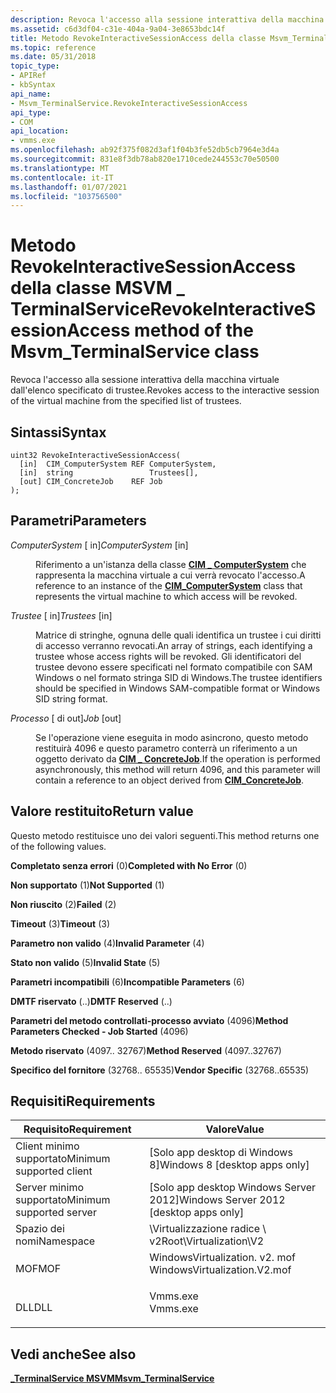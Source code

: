 ```yaml
---
description: Revoca l'accesso alla sessione interattiva della macchina virtuale dall'elenco specificato di trustee.
ms.assetid: c6d3df04-c31e-404a-9a04-3e8653bdc14f
title: Metodo RevokeInteractiveSessionAccess della classe Msvm_TerminalService
ms.topic: reference
ms.date: 05/31/2018
topic_type:
- APIRef
- kbSyntax
api_name:
- Msvm_TerminalService.RevokeInteractiveSessionAccess
api_type:
- COM
api_location:
- vmms.exe
ms.openlocfilehash: ab92f375f082d3af1f04b3fe52db5cb7964e3d4a
ms.sourcegitcommit: 831e8f3db78ab820e1710cede244553c70e50500
ms.translationtype: MT
ms.contentlocale: it-IT
ms.lasthandoff: 01/07/2021
ms.locfileid: "103756500"
---
```

# <a name="revokeinteractivesessionaccess-method-of-the-msvm_terminalservice-class"></a><span data-ttu-id="f59b2-103">Metodo RevokeInteractiveSessionAccess della classe MSVM \_ TerminalService</span><span class="sxs-lookup"><span data-stu-id="f59b2-103">RevokeInteractiveSessionAccess method of the Msvm\_TerminalService class</span></span>

<span data-ttu-id="f59b2-104">Revoca l'accesso alla sessione interattiva della macchina virtuale dall'elenco specificato di trustee.</span><span class="sxs-lookup"><span data-stu-id="f59b2-104">Revokes access to the interactive session of the virtual machine from the specified list of trustees.</span></span>

## <a name="syntax"></a><span data-ttu-id="f59b2-105">Sintassi</span><span class="sxs-lookup"><span data-stu-id="f59b2-105">Syntax</span></span>


```mof
uint32 RevokeInteractiveSessionAccess(
  [in]  CIM_ComputerSystem REF ComputerSystem,
  [in]  string                 Trustees[],
  [out] CIM_ConcreteJob    REF Job
);
```



## <a name="parameters"></a><span data-ttu-id="f59b2-106">Parametri</span><span class="sxs-lookup"><span data-stu-id="f59b2-106">Parameters</span></span>

<dl> <dt>

<span data-ttu-id="f59b2-107">*ComputerSystem* \[ in\]</span><span class="sxs-lookup"><span data-stu-id="f59b2-107">*ComputerSystem* \[in\]</span></span>
</dt> <dd>

<span data-ttu-id="f59b2-108">Riferimento a un'istanza della classe [**CIM \_ ComputerSystem**](cim-computersystem.md) che rappresenta la macchina virtuale a cui verrà revocato l'accesso.</span><span class="sxs-lookup"><span data-stu-id="f59b2-108">A reference to an instance of the [**CIM\_ComputerSystem**](cim-computersystem.md) class that represents the virtual machine to which access will be revoked.</span></span>

</dd> <dt>

<span data-ttu-id="f59b2-109">*Trustee* \[ in\]</span><span class="sxs-lookup"><span data-stu-id="f59b2-109">*Trustees* \[in\]</span></span>
</dt> <dd>

<span data-ttu-id="f59b2-110">Matrice di stringhe, ognuna delle quali identifica un trustee i cui diritti di accesso verranno revocati.</span><span class="sxs-lookup"><span data-stu-id="f59b2-110">An array of strings, each identifying a trustee whose access rights will be revoked.</span></span> <span data-ttu-id="f59b2-111">Gli identificatori del trustee devono essere specificati nel formato compatibile con SAM Windows o nel formato stringa SID di Windows.</span><span class="sxs-lookup"><span data-stu-id="f59b2-111">The trustee identifiers should be specified in Windows SAM-compatible format or Windows SID string format.</span></span>

</dd> <dt>

<span data-ttu-id="f59b2-112">*Processo* \[ di out\]</span><span class="sxs-lookup"><span data-stu-id="f59b2-112">*Job* \[out\]</span></span>
</dt> <dd>

<span data-ttu-id="f59b2-113">Se l'operazione viene eseguita in modo asincrono, questo metodo restituirà 4096 e questo parametro conterrà un riferimento a un oggetto derivato da [**CIM \_ ConcreteJob**](/previous-versions//cc136808(v=vs.85)).</span><span class="sxs-lookup"><span data-stu-id="f59b2-113">If the operation is performed asynchronously, this method will return 4096, and this parameter will contain a reference to an object derived from [**CIM\_ConcreteJob**](/previous-versions//cc136808(v=vs.85)).</span></span>

</dd> </dl>

## <a name="return-value"></a><span data-ttu-id="f59b2-114">Valore restituito</span><span class="sxs-lookup"><span data-stu-id="f59b2-114">Return value</span></span>

<span data-ttu-id="f59b2-115">Questo metodo restituisce uno dei valori seguenti.</span><span class="sxs-lookup"><span data-stu-id="f59b2-115">This method returns one of the following values.</span></span>

<dl> <dt>

<span data-ttu-id="f59b2-116">**Completato senza errori** (0)</span><span class="sxs-lookup"><span data-stu-id="f59b2-116">**Completed with No Error** (0)</span></span>
</dt> <dt>

<span data-ttu-id="f59b2-117">**Non supportato** (1)</span><span class="sxs-lookup"><span data-stu-id="f59b2-117">**Not Supported** (1)</span></span>
</dt> <dt>

<span data-ttu-id="f59b2-118">**Non riuscito** (2)</span><span class="sxs-lookup"><span data-stu-id="f59b2-118">**Failed** (2)</span></span>
</dt> <dt>

<span data-ttu-id="f59b2-119">**Timeout** (3)</span><span class="sxs-lookup"><span data-stu-id="f59b2-119">**Timeout** (3)</span></span>
</dt> <dt>

<span data-ttu-id="f59b2-120">**Parametro non valido** (4)</span><span class="sxs-lookup"><span data-stu-id="f59b2-120">**Invalid Parameter** (4)</span></span>
</dt> <dt>

<span data-ttu-id="f59b2-121">**Stato non valido** (5)</span><span class="sxs-lookup"><span data-stu-id="f59b2-121">**Invalid State** (5)</span></span>
</dt> <dt>

<span data-ttu-id="f59b2-122">**Parametri incompatibili** (6)</span><span class="sxs-lookup"><span data-stu-id="f59b2-122">**Incompatible Parameters** (6)</span></span>
</dt> <dt>

<span data-ttu-id="f59b2-123">**DMTF riservato** (..)</span><span class="sxs-lookup"><span data-stu-id="f59b2-123">**DMTF Reserved** (..)</span></span>
</dt> <dt>

<span data-ttu-id="f59b2-124">**Parametri del metodo controllati-processo avviato** (4096)</span><span class="sxs-lookup"><span data-stu-id="f59b2-124">**Method Parameters Checked - Job Started** (4096)</span></span>
</dt> <dt>

<span data-ttu-id="f59b2-125">**Metodo riservato** (4097.. 32767)</span><span class="sxs-lookup"><span data-stu-id="f59b2-125">**Method Reserved** (4097..32767)</span></span>
</dt> <dt>

<span data-ttu-id="f59b2-126">**Specifico del fornitore** (32768.. 65535)</span><span class="sxs-lookup"><span data-stu-id="f59b2-126">**Vendor Specific** (32768..65535)</span></span>
</dt> </dl>

## <a name="requirements"></a><span data-ttu-id="f59b2-127">Requisiti</span><span class="sxs-lookup"><span data-stu-id="f59b2-127">Requirements</span></span>



| <span data-ttu-id="f59b2-128">Requisito</span><span class="sxs-lookup"><span data-stu-id="f59b2-128">Requirement</span></span> | <span data-ttu-id="f59b2-129">Valore</span><span class="sxs-lookup"><span data-stu-id="f59b2-129">Value</span></span> |
|-------------------------------------|---------------------------------------------------------------------------------------------------------|
| <span data-ttu-id="f59b2-130">Client minimo supportato</span><span class="sxs-lookup"><span data-stu-id="f59b2-130">Minimum supported client</span></span><br/> | <span data-ttu-id="f59b2-131">\[Solo app desktop di Windows 8\]</span><span class="sxs-lookup"><span data-stu-id="f59b2-131">Windows 8 \[desktop apps only\]</span></span><br/>                                                              |
| <span data-ttu-id="f59b2-132">Server minimo supportato</span><span class="sxs-lookup"><span data-stu-id="f59b2-132">Minimum supported server</span></span><br/> | <span data-ttu-id="f59b2-133">\[Solo app desktop Windows Server 2012\]</span><span class="sxs-lookup"><span data-stu-id="f59b2-133">Windows Server 2012 \[desktop apps only\]</span></span><br/>                                                    |
| <span data-ttu-id="f59b2-134">Spazio dei nomi</span><span class="sxs-lookup"><span data-stu-id="f59b2-134">Namespace</span></span><br/>                | <span data-ttu-id="f59b2-135">\\Virtualizzazione radice \\ v2</span><span class="sxs-lookup"><span data-stu-id="f59b2-135">Root\\Virtualization\\V2</span></span><br/>                                                                     |
| <span data-ttu-id="f59b2-136">MOF</span><span class="sxs-lookup"><span data-stu-id="f59b2-136">MOF</span></span><br/>                      | <dl> <span data-ttu-id="f59b2-137"><dt>WindowsVirtualization. v2. mof</dt></span><span class="sxs-lookup"><span data-stu-id="f59b2-137"><dt>WindowsVirtualization.V2.mof</dt></span></span> </dl> |
| <span data-ttu-id="f59b2-138">DLL</span><span class="sxs-lookup"><span data-stu-id="f59b2-138">DLL</span></span><br/>                      | <dl> <span data-ttu-id="f59b2-139"><dt>Vmms.exe</dt></span><span class="sxs-lookup"><span data-stu-id="f59b2-139"><dt>Vmms.exe</dt></span></span> </dl>                     |



## <a name="see-also"></a><span data-ttu-id="f59b2-140">Vedi anche</span><span class="sxs-lookup"><span data-stu-id="f59b2-140">See also</span></span>

<dl> <dt>

[<span data-ttu-id="f59b2-141">**\_TerminalService MSVM**</span><span class="sxs-lookup"><span data-stu-id="f59b2-141">**Msvm\_TerminalService**</span></span>](msvm-terminalservice.md)
</dt> </dl>

 

